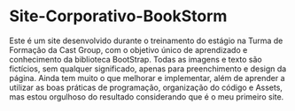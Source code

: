# Site-Corporativo-BookStorm
Este é um site desenvolvido durante o treinamento do estágio na Turma de Formação da Cast Group, com o objetivo único de aprendizado e conhecimento da biblioteca BootStrap.
Todas as imagens e texto são fictícios, sem qualquer significado, apenas para preenchimento e design da página.
Ainda tem muito o que melhorar e implementar, além de aprender a utilizar as boas práticas de programação, organização do código e Assets, mas estou orgulhoso do resultado considerando que é o meu primeiro site.
